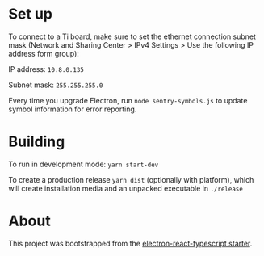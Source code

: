 # Set up

To connect to a Ti board, make sure to set the ethernet connection subnet mask (Network and Sharing Center > IPv4 Settings > Use the following IP address form group):

IP address: `10.8.0.135`

Subnet mask: `255.255.255.0`

Every time you upgrade Electron, run `node sentry-symbols.js` to update symbol information for error reporting.

# Building

To run in development mode: `yarn start-dev`

To create a production release `yarn dist` (optionally with platform), which will create installation media and an unpacked executable in `./release`

# About

This project was bootstrapped from the [electron-react-typescript starter](git@github.com:Robinfr/electron-react-typescript.git).
